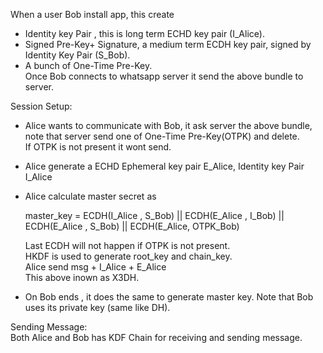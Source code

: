 When a user Bob install app, this create  
  - Identity key Pair , this is long term ECHD key pair (I_Alice).  
  - Signed Pre-Key+ Signature,  a medium term ECDH key pair, signed by Identity Key Pair (S_Bob).  
  - A bunch of One-Time Pre-Key.  
Once Bob connects to whatsapp server it send  the above bundle to server.  

Session Setup:  
- Alice wants to communicate with Bob, it ask server the above bundle, note that server send one of One-Time Pre-Key(OTPK) and delete.  
  If OTPK is not present it wont send.  
- Alice generate a ECHD Ephemeral key pair E_Alice, Identity key Pair I_Alice
- Alice calculate master secret as 

     master_key = ECDH(I_Alice , S_Bob) || ECDH(E_Alice , I_Bob) || ECDH(E_Alice , S_Bob) || ECDH(E_Alice, OTPK_Bob)
     
     Last ECDH will not happen if OTPK is not present.  
     HKDF is used to generate root_key and chain_key.  
     Alice send msg + I_Alice + E_Alice  
     This above inown as X3DH.
     
- On Bob ends , it does the same to generate master key. Note that Bob uses its private key (same like DH).  

Sending Message:  
Both Alice and Bob has KDF Chain for receiving and sending message.  


